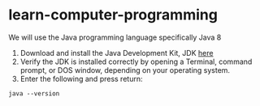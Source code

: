 # learn-computer-programming

We will use the Java programming language specifically Java 8

1. Download and install the Java Development Kit, JDK [here](http://www.oracle.com/technetwork/java/javase/downloads/jdk8-downloads-2133151.html)
1. Verify the JDK is installed correctly by opening a Terminal, command prompt, or DOS window, depending on your operating system.
1. Enter the following and press return:
```
java --version
```

